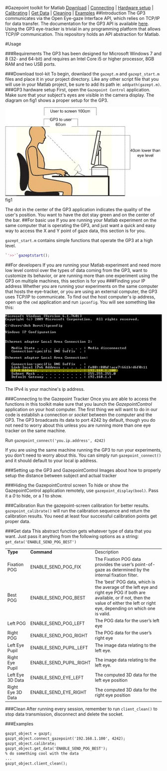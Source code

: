#Gazepoint toolkit for Matlab
[Download](#download-tool-kit) | [Connecting](#connecting-to-the-Gazepoint-Tracker) | [Hardware setup](#setting-up-the-GP3-and-GazepointControl) | [Calibrating](#calibration) | [Get Data](#get-data) | [Cleaning](#Clean) | [Examples](#examples)
##Introduction 
The GP3 communicates via the Open Eye-gaze Interface API, which relies on TCP/IP for data transfer. The documentation for the GP3 API is available [here](http://gazept.com/dl/Gazepoint_API_v2.0.pdf).  Using the GP3 eye-tracker is trivial in any programming platform that allows TCP/IP communication. This repository holds an API abstraction for Matlab.

#Usage

###Requirements
The GP3 has been designed for Microsoft Windows 7 and 8 (32- and 64-bit) and requires an Intel Core i5 or higher processor, 8GB RAM and two USB ports. 

###Download tool-kit
To begin, downlaod the `gazept.m` and `gazept_start.m` files and place it in your project directory. Like any other script file that you will use in your Matlab project, be sure to add its path ie: `addpath(gazept.m)`. 
###GP3 hardware setup
First, open the `Gazepoint Control` application. Make sure that your subject's eyes are visible in the camera display. The diagram on fig1 shows a proper setup for the GP3.

![img](media/GP3_setup.jpg)
fig1

The dot in the center of the GP3 application indicates the quality of the user's position. You want to have the dot stay green and on the center of the bar. 
##For basic use
If you are running your Matlab experiment on the same computer that is operating the GP3, and just want a quick and easy way to access the X and Y point of gaze data, this section is for you.

`gazept_start.m` contains simple functions that operate the GP3 at a high level. 

```matlab
`'>>'`gazeptstart();
```

##For developers
If you are running your Matlab experiment and need more low level control over the types of data coming from the GP3, want to customize its behavior, or are running more than one experiment using the GP3 on multiple machines, this section is for you
###Finding your IP address
Whether you are running your experiments on the same computer that hosts the eye-tracker, or you are using an external computer, the GP3 uses TCP/IP to communicate. To find out the host computer's ip address, open up the `cmd` application and run `ipconfig`. You will see something like this:


![img](media/ipconfig.png) 


The IPv4 is your machine's ip address. 

###Connecting to the Gazepoint Tracker
Once you are able to access the functions in this toolkit make sure that you launch the _GazepointControl_ application on your host computer. The first thing we will want to do in our code is establish a connection or _socket_ between the computer and the GP3. The GP3 broadcasts its data to port 4242 by default, though you do not need to worry about this unless you are running more than one eye tracker on the same machine. 


Run `gazepoint_connect('you.ip.address', 4242)`


If you are using the same machine running the GP3 to run your experiments, you don't need to worry about this. You can simply run `gazepoint_connect()` and it should default to your local ip address.

###Setting up the GP3 and GazepointControl
Images about how to properly setup the distance between subject and actual tracker 

###Hiding the GazepointControl screen
To hide or show the GazepointControl application remotely, use `gazepoint_display(bool)`. Pass it a _0_ to hide, or a _1_ to show.

###Calibration
Run the gazepoint-screen calibration for better results. `gazepoint_calibrate()` will run the calibration sequence and return the calibration results. You need at least four successful calibration points get proper data. 

###Get data
This abstract function gets whatever type of data that you want. Just pass it anything from the following options as a string:
`get_data('ENABLE_SEND_POG_BEST')`
<table>
	<tr>
		<td><b>Type</td>
		<td><b>Command</td>
		<td>Description</td>
	</tr>
	<tr>
		<td>Fixation POG</td>
		<td>ENABLE_SEND_POG_FIX</td>
		<td>The Fixation POG data provides the user’s point-of-gaze as determined by the internal 
fixation filter.
</td>
	</tr>
	<tr>
		<td>Best POG</td>
		<td>ENABLE_SEND_POG_BEST</td>
		<td>The ‘best’ POG data, which is the average of the left eye and right eye POG if 			both are 
			available, or if not, then the value of either the left or right eye, depending 			on which one is valid.</td>
	</tr>
	<tr>
		<td>Left POG</td>
		<td>ENABLE_SEND_POG_LEFT</td>
		<td>The POG data for the user’s left eye</td>
	</tr>
	<tr>
		<td>Right POG</td>
		<td>ENABLE_SEND_POG_RIGHT</td>
		<td>The POG data for the user’s right eye</td>
	</tr>
	<tr>
		<td>Left Eye Pupil</td>
		<td>ENABLE_SEND_PUPIL_LEFT</td>
		<td>The image data relating to the left eye.</td>
	</tr>
	<tr>
		<td>Right Eye Pupil</td>
		<td>ENABLE_SEND_PUPIL_RIGHT</td>
		<td>The image data relating to the left eye.</td>
	</tr>	
	<tr>
		<td>Left Eye 3D Data</td>
		<td>ENABLE_SEND_EYE_LEFT</td>
		<td>The computed 3D data for the left eye position</td>
	</tr>
		<tr>
		<td>Right Eye 3D Data</td>
		<td>ENABLE_SEND_EYE_RIGHT</td>
		<td>The computed 3D data for the right eye position</td>
	</tr>
</table>		


###Clean
After running every session, remember to run `client_clean()` to stop data transmission, disconnect and delete the socket.

###Examples

```
gazpt_object = gazpt;
gazpt_object.connect_gazepoint('192.168.1.100', 4242);
gazpt_object.calibrate;
gazpt_object.get_data('ENABLE_SEND_POG_BEST');
% do something cool with the data
...
gazpt_object.client_clean();
```
